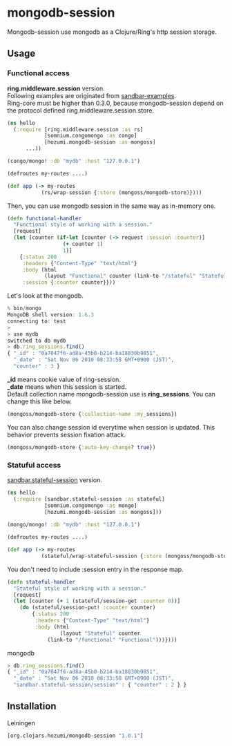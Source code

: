 # mongodb-session

Mongodb-session use mongodb as a Clojure/Ring's http session storage.

## Usage
### Functional access
**ring.middleware.session** version.<br>
Following examples are originated from [sandbar-examples](https://github.com/brentonashworth/sandbar-examples/blob/master/sessions/src/sandbar/examples/session_demo.clj).<br>
Ring-core must be higher than 0.3.0, because mongodb-session depend on the protocol defined ring.middleware.session.store.

```clojure
(ns hello
  (:require [ring.middleware.session :as rs]
            [somnium.congomongo :as congo]
            [hozumi.mongodb-session :as mongoss]
      ...))

(congo/mongo! :db "mydb" :host "127.0.0.1")

(defroutes my-routes ....)

(def app (-> my-routes
           (rs/wrap-session {:store (mongoss/mongodb-store)})))
```

Then, you can use mongodb session in the same way as in-memory one.

```clojure
(defn functional-handler
  "Functional style of working with a session."
  [request]
  (let [counter (if-let [counter (-> request :session :counter)]
                  (+ counter 1)
                  1)]
    {:status 200
     :headers {"Content-Type" "text/html"}
     :body (html
            (layout "Functional" counter (link-to "/stateful" "Stateful")))
     :session {:counter counter}}))
```

Let's look at the mongodb.

```javascript
% bin/mongo
MongoDB shell version: 1.6.3
connecting to: test
>
> use mydb
switched to db mydb
> db.ring_sessions.find()
{ "_id" : "0a7047f6-ad8a-45b0-b214-ba18830b9851",
  "_date" : "Sat Nov 06 2010 08:33:58 GMT+0900 (JST)",
  "counter" : 3 }
```

**_id** means cookie value of ring-session.<br>
**_date** means when this session is started.<br>
Default collection name mongodb-session use is **ring_sessions**. You can change this like below.

```clojure
(mongoss/mongodb-store {:collection-name :my_sessions})
```

You can also change session id everytime when session is updated. This behavior prevents session fixation attack.

```clojure
(mongoss/mongodb-store {:auto-key-change? true})
```

### Statuful access
[sandbar.stateful-session](https://github.com/brentonashworth/sandbar) version.

```clojure
(ns hello
  (:require [sandbar.stateful-session :as stateful]
            [somnium.congomongo :as mongo]
            [hozumi.mongodb-session :as mongoss]))
  
(mongo/mongo! :db "mydb" :host "127.0.0.1")

(defroutes my-routes ....)

(def app (-> my-routes
           (stateful/wrap-stateful-session {:store (mongoss/mongodb-store)})))
```

You don't need to include :session entry in the response map.

```clojure
(defn stateful-handler
  "Stateful style of working with a session."
  [request]
  (let [counter (+ 1 (stateful/session-get :counter 0))]
    (do (stateful/session-put! :counter counter)
        {:status 200
         :headers {"Content-Type" "text/html"}
         :body (html
                 (layout "Stateful" counter
             (link-to "/functional" "Functional")))})))
```

mongodb

```javascript
> db.ring_sessions.find()
{ "_id" : "0a7047f6-ad8a-45b0-b214-ba18830b9851",
  "_date" : "Sat Nov 06 2010 08:33:58 GMT+0900 (JST)",
  "sandbar.stateful-session/session" : { "counter" : 2 } }
```

## Installation
Leiningen

```clojure
[org.clojars.hozumi/mongodb-session "1.0.1"]
```
